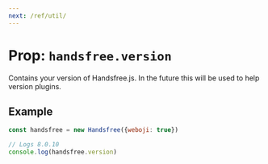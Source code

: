 ```yaml
---
next: /ref/util/
---
```

# Prop: `handsfree.version`

Contains your version of Handsfree.js. In the future this will be used to help version plugins.

## Example

```js
const handsfree = new Handsfree({weboji: true})

// Logs 8.0.10
console.log(handsfree.version)
```